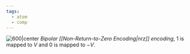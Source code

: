 ```yaml
---
tags:
  - atom
  - comp
---
```

![600|center](bipolar-nrz.excalidraw)
*Bipolar [[Non-Return-to-Zero Encoding|nrz]] encoding*, $1$ is mapped to $V$ and $0$ is mapped to $-V$.